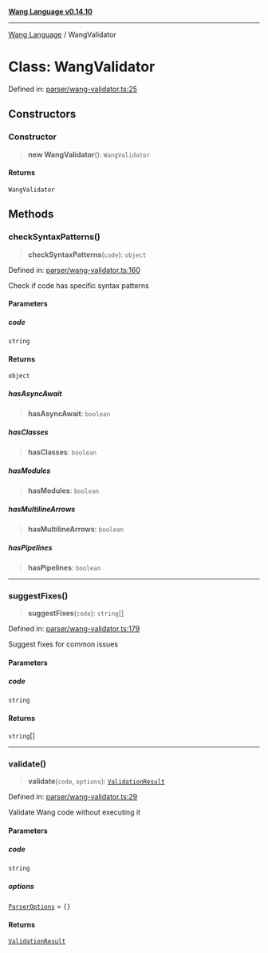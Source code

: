[**Wang Language v0.14.10**](../README.md)

***

[Wang Language](../globals.md) / WangValidator

# Class: WangValidator

Defined in: [parser/wang-validator.ts:25](https://github.com/artpar/wang/blob/914dd143e8b6182e76382164a1f196c5d1006f9d/src/parser/wang-validator.ts#L25)

## Constructors

### Constructor

> **new WangValidator**(): `WangValidator`

#### Returns

`WangValidator`

## Methods

### checkSyntaxPatterns()

> **checkSyntaxPatterns**(`code`): `object`

Defined in: [parser/wang-validator.ts:160](https://github.com/artpar/wang/blob/914dd143e8b6182e76382164a1f196c5d1006f9d/src/parser/wang-validator.ts#L160)

Check if code has specific syntax patterns

#### Parameters

##### code

`string`

#### Returns

`object`

##### hasAsyncAwait

> **hasAsyncAwait**: `boolean`

##### hasClasses

> **hasClasses**: `boolean`

##### hasModules

> **hasModules**: `boolean`

##### hasMultilineArrows

> **hasMultilineArrows**: `boolean`

##### hasPipelines

> **hasPipelines**: `boolean`

***

### suggestFixes()

> **suggestFixes**(`code`): `string`[]

Defined in: [parser/wang-validator.ts:179](https://github.com/artpar/wang/blob/914dd143e8b6182e76382164a1f196c5d1006f9d/src/parser/wang-validator.ts#L179)

Suggest fixes for common issues

#### Parameters

##### code

`string`

#### Returns

`string`[]

***

### validate()

> **validate**(`code`, `options`): [`ValidationResult`](../interfaces/ValidationResult.md)

Defined in: [parser/wang-validator.ts:29](https://github.com/artpar/wang/blob/914dd143e8b6182e76382164a1f196c5d1006f9d/src/parser/wang-validator.ts#L29)

Validate Wang code without executing it

#### Parameters

##### code

`string`

##### options

[`ParserOptions`](../interfaces/ParserOptions.md) = `{}`

#### Returns

[`ValidationResult`](../interfaces/ValidationResult.md)
